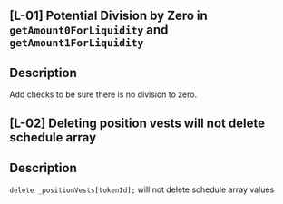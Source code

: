 ## [L-01] Potential Division by Zero in `getAmount0ForLiquidity` and `getAmount1ForLiquidity`

## Description
Add checks to be sure there is no division to zero.

## [L-02] Deleting position vests will not delete schedule array

## Description
`delete _positionVests[tokenId];` will not delete schedule array values

